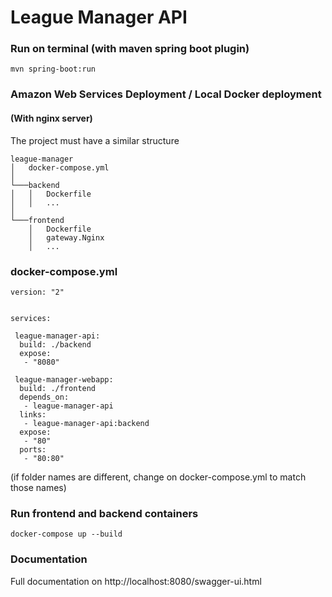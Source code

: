 # League Manager API

### Run on terminal (with maven spring boot plugin)

```Shell
mvn spring-boot:run
```

### Amazon Web Services Deployment / Local Docker deployment
#### (With nginx server)

The project must have a similar structure

```
league-manager
│   docker-compose.yml
│
└───backend
│   │   Dockerfile
│   │   ...
│
└───frontend
    │   Dockerfile
    │   gateway.Nginx
    │   ...
```

### docker-compose.yml

```
version: "2"  
  
  
services:

 league-manager-api:
  build: ./backend
  expose:
   - "8080"
  
 league-manager-webapp:
  build: ./frontend
  depends_on:
   - league-manager-api
  links:
   - league-manager-api:backend
  expose:
   - "80"
  ports:
   - "80:80"

```

(if folder names are different, change on docker-compose.yml to match those names)

### Run frontend and backend containers

```
docker-compose up --build
```

### Documentation

Full documentation on http://localhost:8080/swagger-ui.html
